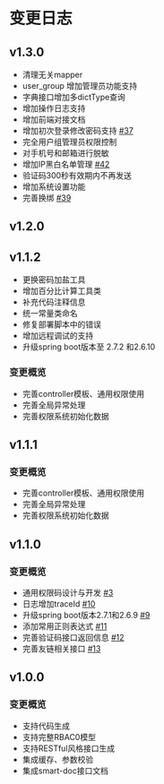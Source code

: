 # 变更日志

## v1.3.0
- 清理无关mapper
- user_group 增加管理员功能支持
- 字典接口增加多dictType查询
- 增加操作日志支持
- 增加前端对接文档
- 增加初次登录修改密码支持 [#37](https://github.com/zxyle/cookiecutter-springboot-standalone/issues/37)
- 完全用户组管理员权限控制
- 对手机号和邮箱进行脱敏
- 增加IP黑白名单管理 [#42](https://github.com/zxyle/cookiecutter-springboot-standalone/issues/42)
- 验证码300秒有效期内不再发送
- 增加系统设置功能
- 完善换绑 [#39](https://github.com/zxyle/cookiecutter-springboot-standalone/issues/39)

## v1.2.0


## v1.1.2
- 更换密码加盐工具
- 增加百分比计算工具类
- 补充代码注释信息
- 统一常量类命名
- 修复部署脚本中的错误
- 增加远程调试的支持
- 升级spring boot版本至 2.7.2 和2.6.10

### 变更概览
- 完善controller模板、通用权限使用
- 完善全局异常处理
- 完善权限系统初始化数据

## v1.1.1

### 变更概览
- 完善controller模板、通用权限使用
- 完善全局异常处理
- 完善权限系统初始化数据

## v1.1.0

### 变更概览
- 通用权限码设计与开发 [#3](https://github.com/zxyle/cookiecutter-springboot-standalone/issues/3)
- 日志增加traceId [#10](https://github.com/zxyle/cookiecutter-springboot-standalone/issues/10)
- 升级spring boot版本2.7.1和2.6.9 [#9](https://github.com/zxyle/cookiecutter-springboot-standalone/issues/9) 
- 添加常用正则表达式 [#11](https://github.com/zxyle/cookiecutter-springboot-standalone/issues/11)
- 完善验证码接口返回信息 [#12](https://github.com/zxyle/cookiecutter-springboot-standalone/issues/12)
- 完善友链相关接口 [#13](https://github.com/zxyle/cookiecutter-springboot-standalone/issues/13)

## v1.0.0

### 变更概览
- 支持代码生成
- 支持完整RBAC0模型
- 支持RESTful风格接口生成
- 集成缓存、参数校验
- 集成smart-doc接口文档
